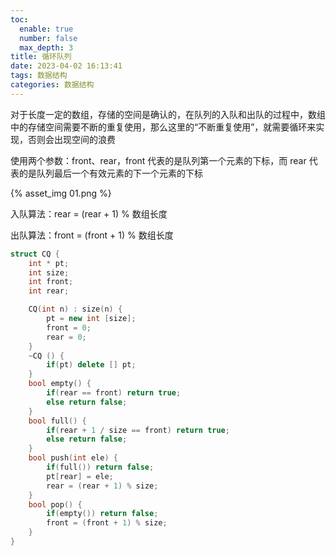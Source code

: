 ```yaml
---
toc:
  enable: true
  number: false
  max_depth: 3
title: 循环队列
date: 2023-04-02 16:13:41
tags: 数据结构
categories: 数据结构
---
```


对于长度一定的数组，存储的空间是确认的，在队列的入队和出队的过程中，数组中的存储空间需要不断的重复使用，那么这里的“不断重复使用”，就需要循环来实现，否则会出现空间的浪费

使用两个参数：front、rear，front 代表的是队列第一个元素的下标，而 rear 代表的是队列最后一个有效元素的下一个元素的下标

{% asset_img 01.png %}

入队算法：rear = (rear + 1) % 数组长度

出队算法：front = (front + 1) % 数组长度

```cpp
struct CQ {
    int * pt;
    int size;
    int front;
    int rear;

    CQ(int n) : size(n) {
        pt = new int [size];
        front = 0;
        rear = 0;
    }
    ~CQ () {
        if(pt) delete [] pt;
    }
    bool empty() {
        if(rear == front) return true;
        else return false;
    }
    bool full() {
        if(rear + 1 / size == front) return true;
        else return false;
    }
    bool push(int ele) {
        if(full()) return false;
        pt[rear] = ele;
        rear = (rear + 1) % size;
    }
    bool pop() {
        if(empty()) return false;
        front = (front + 1) % size;
    }
}
```